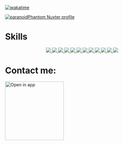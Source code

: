 [![wakatime](https://wakatime.com/badge/user/018e7187-321d-45f8-8854-9be2e9d9116a.svg)](https://wakatime.com/@018e7187-321d-45f8-8854-9be2e9d9116a)

[![paranoidPhantom Nuxter profile](https://nuxters.nuxt.com/card/paranoidPhantom/og.png)](https://nuxters.nuxt.com/paranoidPhantom)

<h1>Skills</h1>
<p align="center">
  <a href="https://skillicons.dev" target="_blank">
    <img src="https://skillicons.dev/icons?i=docker" />
    <img src="https://skillicons.dev/icons?i=supabase" />
    <img src="https://skillicons.dev/icons?i=postgres" />
    <img src="https://skillicons.dev/icons?i=nginx" />
    <img src="https://skillicons.dev/icons?i=sass" />
    <img src="https://skillicons.dev/icons?i=ts" />
    <img src="https://skillicons.dev/icons?i=nodejs" />
    <img src="https://skillicons.dev/icons?i=nuxt" />
    <img src="https://skillicons.dev/icons?i=vue" />
    <img src="https://skillicons.dev/icons?i=tailwind" />
    <img src="https://skillicons.dev/icons?i=vercel" />
    <img src="https://skillicons.dev/icons?i=electron" />
  </a>
</p>
<h1>Contact me:</h1>
<a href="tg://msg?to=paranoidPhantom" target="_blank">
  <img style="width: 12rem" src="https://cdn.icon-icons.com/icons2/2530/PNG/512/telegram_button_icon_151837.png" alt="Open in app">
</a>
